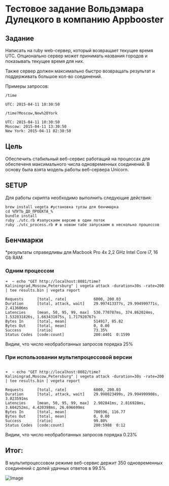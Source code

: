 # Тестовое задание Вольдэмара Дулецкого в компанию Appbooster

## Задание

Написать на ruby web-сервер, который возвращает текущее время UTC. Опционально сервер может принимать названия городов и показывать текущее время для них.

Также сервер должен максимально быстро возвращать результат и поддерживать большое кол-во соединений.  

Примеры запросов:
```
/time

UTC: 2015-04-11 10:30:50

/time?Moscow,New%20York

UTC: 2015-04-11 10:30:50
Moscow: 2015-04-11 13:30:50
New York: 2015-04-11 02:30:50
```

## Цель

Обеспечить стабильный веб-сервис работащий на процессах для обеспеченя максимального числа одновременных соединений. В основу была взята модель работы веб-сервера Unicorn.

## SETUP


Для работы скрипта необходимо выполнить следующие действия:

```
brew install vegeta #установка тулзы для бенчмарка
cd %ПУТЬ_ДО_ПРОЕКТА_%
bundle install
ruby ./utc.rb #запускаем версию в один поток
ruby ./utc_process.rb # в новом табе запускаем в несколько процессов
```


## Бенчмарки
   *результаты справедливы для Macbook Pro 4x 2,2 GHz Intel Core i7, 16 Gb RAM

### Одним процессом


```
➜  ~ echo "GET http://localhost:8081/time?Kaliningrad,Moscow,Petersburg" | vegeta attack -duration=30s -rate=200 | tee results.bin | vegeta report

Requests      [total, rate]            6000, 200.03
Duration      [total, attack, wait]    29.997413377s, 29.994999771s, 2.413606ms
Latencies     [mean, 50, 95, 99, max]  530.770787ms, 374.862024ms, 1.532831826s, 1.663431075s, 1.717920767s
Bytes In      [total, mean]            514917, 85.82
Bytes Out     [total, mean]            0, 0.00
Success       [ratio]                  73.35%
Status Codes  [code:count]             200:4401  0:1599
```

Видим, что число необработанных запросов порядка 25%

### При использовании мультипроцессовой версии 

```

➜  ~ echo "GET http://localhost:8082/time?Kaliningrad,Moscow,Petersburg" | vegeta attack -duration=30s -rate=200 | tee results.bin | vegeta report

Requests      [total, rate]            6000, 200.03
Duration      [total, attack, wait]    29.998023499s, 29.994999908s, 3.023591ms
Latencies     [mean, 50, 95, 99, max]  2.902841ms, 2.816928ms, 3.604252ms, 4.420398ms, 26.696699ms
Bytes In      [total, mean]            700596, 116.77
Bytes Out     [total, mean]            0, 0.00
Success       [ratio]                  99.80%
Status Codes  [code:count]             200:5988  0:12
```

Видим, что число необработанных запросов порядка 0.23%

## Итог:
В мультипроцессовом режиме веб-сервис держит 350 одновременных соединений с долей удачных ответов в 99.5%
 
![Image](https://media.giphy.com/media/JBysUxnowXxS0/giphy.gif)
